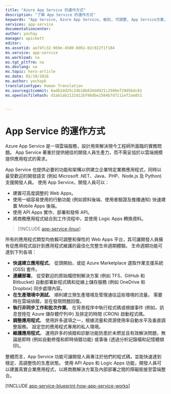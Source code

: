 ```yaml
---
title: "Azure App Service 的運作方式"
description: "了解 App Service 的運作方式"
keywords: "App Service, Azure App Service, 級別, 可調整, App Service方案, App Service 成本"
services: app-service
documentationcenter: 
author: yochay
manager: wpickett
editor: 
ms.assetid: ae74fc32-969e-4580-8d61-02c922f1f184
ms.service: app-service
ms.workload: na
ms.tgt_pltfrm: na
ms.devlang: na
ms.topic: hero-article
ms.date: 02/10/2016
ms.author: yochayk
translationtype: Human Translation
ms.sourcegitcommit: 6adb1dd25c24b18b834dd921c2586ef29d56dc81
ms.openlocfilehash: d1ab1ab2132d12bf06dbe2504b7d7111ef2ae851


---
```

# <a name="how-app-service-works"></a>App Service 的運作方式
Azure App Service 是一項雲端服務，設計用來解決現今工程師所面臨的實務問題。
App Service 著重於提供絕佳的開發人員生產力，而不需妥協於以雲端規模提供應用程式的需求。

App Service 也提供必要的功能和架構以供建立企業特定業務應用程式，同時以最受歡迎的開發語言 (例如 Microsoft .NET、Java、PHP、Node.js 及 Python) 支援開發人員。
使用 App Service，開發人員可以：

* 建置可高度調整的 Web Apps。
* 使用一組容易使用的行動功能 (例如資料後端、使用者驗證及推播通知) 快速建置 Mobile Apps 後端。
* 使用 API Apps 實作、部署和發佈 API。
* 將商務應用程式結合到工作流程中，並使用 Logic Apps 轉換資料。

> [!INCLUDE [app-service-linux](../../includes/app-service-linux.md)]
> 
> 

所有的應用程式類型均依賴可調整和彈性的 Web Apps 平台，其可讓開發人員擁有從應用程式設計到應用程式維護的最佳化完整生命週期體驗。 生命週期功能可達到下列各項：

* **快速建立應用程式**。 從頭開始，或從 Azure Marketplace 選取作業支援系統 (OSS) 套件。
* **連續部署**。 從受歡迎的原始檔控制解決方案 (例如 TFS、GitHub 和 Bitbucket) 自動部署新程式碼和從線上儲存服務 (例如 OneDrive 和 Dropbox) 同步處理內容。
* **在生產環境中測試**。 順利建立預生產環境及管理通往這些環境的流量。 需要時在雲端偵錯，並在發現問題回復。
* **執行非同步工作和批次作業**。 在背景程序中執行程式碼或根據事件 (例如，訊息登陸在 Azure 儲存體佇列中) 及排定的時間 (CRON) 啟動程式碼。
* **調整應用程式**。 使用許多選項之一，根據流量和資源使用率自動水平及垂直調整服務。 設定您的應用程式專用的私人環境。   
* **維護應用程式**。 運用許多的偵錯和診斷功能防患於未燃並且有效解決問題，無論是即時 (例如自動修復和即時偵錯功能) 或事後 (透過分析記錄檔和記憶體傾印)。

整體而言，App Service 功能可讓開發人員專注於他們的程式碼，並能快速達到穩定、高調整性的生產狀態。 使用 API Apps 和 Logic Apps 功能，開發人員可以建置真實企業應用程式，以將商務解決方案及內部部署之間的障礙銜接至雲端整合。  

[!INCLUDE [app-service-blueprint-how-app-service-works](../../includes/app-service-blueprint-how-app-service-works.md)]




<!--HONumber=Dec16_HO2-->


